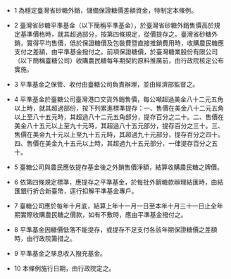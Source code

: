 * 1 為穩定臺灣省砂糖外銷，儲備保證糖價差額資金，特制定本條例。

* 2 臺灣省砂糖平準基金（以下簡稱平準基金），於臺灣省砂糖外銷售價高於規定基準價格時，就其超過部分，按第四條規定，從價提存之。臺灣省砂糖外銷，實得平均售價，低於保證糖價及包裝費暨直接推銷費用時，收購農民糖應支付之差額，由平準基金撥付之。前項保證糖價，於臺灣糖業股份有限公司（以下簡稱臺糖公司）收購農民糖每年期契約原料推廣前，由行政院核定公布實施。

* 3 平準基金之保管、收付由臺糖公司負責辦理，並由經濟部監督之。

* 4 平準基金於臺糖公司臺灣港口交貨外銷售價，每公噸超過美金八十二元五角以上時，就其超過部份，按下列累進標準提存：一、售價在美金八十二元五角以上至八十五元時，其超過八十二元五角部分，提存百分之二十。二、售價在美金八十五元以上至九十元時，其超過八十五元部分，提存百分之三十。三、售價在美金九十元以上至九十五元時，其超過九十元部分，提存百分之四十。四、售價在美金九十五元以上時，其超過九十五元部分，一律提存百分之五十。

* 5 臺糖公司與農民應依提存基金後之外銷售價淨額，結算收購農民糖之牌價。

* 6 依第四條規定標準，應提存之平準基金，於每批外銷糖款辦理結匯時，由結匯銀行折合新臺幣，逕行扣解平準基金專戶。

* 7 臺糖公司應於每年十月底，結算上年十一月一日至本年十月三十一日止全年期實際收購農民糖之價款，如有不敷時，應由平準基金撥付之。

* 8 平準基金因糖價低落不能提存，或提存不足支付各該年期保證糖價之差額時，由行政院籌措之。

* 9 平準基金之孳息收入撥充基金。

* 10 本條例施行日期，由行政院定之。

